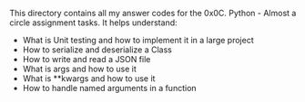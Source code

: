 This directory contains all my answer codes for the 0x0C. Python - Almost a circle assignment tasks.
It helps understand:
- What is Unit testing and how to implement it in a large project
- How to serialize and deserialize a Class
- How to write and read a JSON file
- What is args and how to use it
- What is **kwargs and how to use it
- How to handle named arguments in a function
